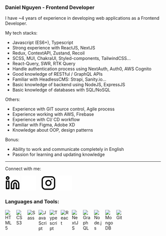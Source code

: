 ### Daniel Nguyen - Frontend Developer

I have ~4 years of experience in developing web applications as a Frontend Developer.

My tech stacks:
- Javascript (ES6+), Typescript
- Strong experience with ReactJS, NextJS
- Redux, ContextAPI, Zustand, Recoil
- SCSS, MUI, ChakraUI, Styled-components, TailwindCSS...
- React-Query, SWR, RTK Query
- Handle authentication process using NextAuth, Auth0, AWS Cognito
- Good knowledge of RESTful / GraphQL APIs
- Familiar with HeadlessCMS: Strapi, Sanity.io...
- Basic knowledge of backend using NodeJS, ExpressJS
- Basic knowledge of databases with SQL/NoSQL

Others:
- Experience with GIT source control, Agile process
- Experience working with AWS, Firebase
- Experience with CI/ CD workflow
- Familiar with Figma, Adobe XD
- Knowledge about OOP, design patterns

Bonus:
- Ability to work and communicate completely in English
- Passion for learning and updating knowledge

---
Connect with me:

[![website](./img/linkedin-light.svg)](https://www.linkedin.com/in/danielctn-2ba3281b1#gh-light-mode-only)
[![website](./img/linkedin-dark.svg)](https://www.linkedin.com/in/danielctn-2ba3281b1#gh-dark-mode-only)
&nbsp;&nbsp;
[![website](./img/instagram-light.svg)](https://www.instagram.com/daniel_ct_n#gh-light-mode-only)
[![website](./img/instagram-dark.svg)](https://www.instagram.com/daniel_ct_n#gh-dark-mode-only)

### Languages and Tools:

<img align="left" alt="HTML5" width="26px" src="https://cdn.jsdelivr.net/gh/devicons/devicon/icons/html5/html5-original.svg" style="padding-right:10px;" />
<img align="left" alt="CSS3" width="26px" src="https://cdn.jsdelivr.net/gh/devicons/devicon/icons/css3/css3-original.svg" style="padding-right:10px;" />
<img align="left" alt="Sass" width="26px" src="https://cdn.jsdelivr.net/gh/devicons/devicon/icons/sass/sass-original.svg" style="padding-right:10px;" />
<img align="left" alt="JavaScript" width="26px" src="https://cdn.jsdelivr.net/gh/devicons/devicon/icons/javascript/javascript-original.svg" style="padding-right:10px;" />
<img align="left" alt="Typescript" width="26px" src="https://cdn.jsdelivr.net/gh/devicons/devicon/icons/typescript/typescript-original.svg" style="padding-right:10px;" />
<img align="left" alt="React" width="26px" src="https://cdn.jsdelivr.net/gh/devicons/devicon/icons/react/react-original.svg" style="padding-right:10px;" />
<img align="left" alt="NextJS" width="26px" src="https://cdn.jsdelivr.net/gh/devicons/devicon/icons/nextjs/nextjs-original-wordmark.svg" style="padding-right:10px;" />
<img align="left" alt="GraphQL" width="26px" src="https://cdn.jsdelivr.net/gh/devicons/devicon/icons/graphql/graphql-plain.svg" style="padding-right:10px;" />
<img align="left" alt="Node.js" width="26px" src="https://cdn.jsdelivr.net/gh/devicons/devicon/icons/nodejs/nodejs-original.svg" style="padding-right:10px;" />
<img align="left" alt="MongoDB" width="26px" src="https://cdn.jsdelivr.net/gh/devicons/devicon/icons/mongodb/mongodb-original.svg" style="padding-right:10px;" />
<img align="left" alt="Git" width="26px" src="https://cdn.jsdelivr.net/gh/devicons/devicon/icons/git/git-original.svg" style="padding-right:10px;" />

